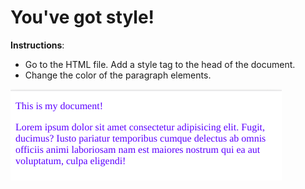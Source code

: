 # You've got style!

**Instructions**: 
* Go to the HTML file. Add a style tag to the head of the document. 
* Change the color of the paragraph elements.

![mockup-image](reference-image.png)
